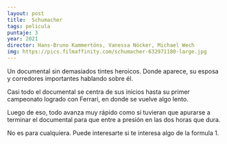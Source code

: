 ```yaml
---
layout: post
title:  Schumacher
tags: pelicula
puntaje: 3
year: 2021
director: Hans-Bruno Kammertöns, Vanessa Nöcker, Michael Wech
img: https://pics.filmaffinity.com/schumacher-632971180-large.jpg
---
```


Un documental sin demasiados tintes heroicos. Donde aparece, su esposa y corredores importantes hablando sobre él.

Casi todo el documental se centra de sus inicios hasta su primer campeonato logrado con Ferrari, en donde se vuelve algo lento.

Luego de eso, todo avanza muy rápido como si tuvieran que apurarse a terminar el documental para que entre a presión en las dos horas que dura.

No es para cualquiera. Puede interesarte si te interesa algo de la formula 1. 
